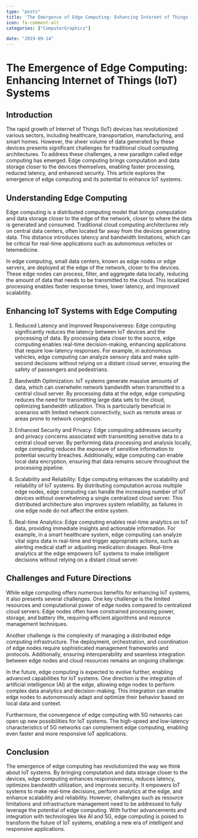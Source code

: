 ```yaml
---
type: "posts"
title: 'The Emergence of Edge Computing: Enhancing Internet of Things (IoT) Systems'
icon: fa-comment-alt
categories: ["ComputerGraphics"]

date: "2019-09-14"
---
```




# The Emergence of Edge Computing: Enhancing Internet of Things (IoT) Systems

## Introduction

The rapid growth of Internet of Things (IoT) devices has revolutionized various sectors, including healthcare, transportation, manufacturing, and smart homes. However, the sheer volume of data generated by these devices presents significant challenges for traditional cloud computing architectures. To address these challenges, a new paradigm called edge computing has emerged. Edge computing brings computation and data storage closer to the devices themselves, enabling faster processing, reduced latency, and enhanced security. This article explores the emergence of edge computing and its potential to enhance IoT systems.

## Understanding Edge Computing

Edge computing is a distributed computing model that brings computation and data storage closer to the edge of the network, closer to where the data is generated and consumed. Traditional cloud computing architectures rely on central data centers, often located far away from the devices generating data. This distance introduces latency and bandwidth limitations, which can be critical for real-time applications such as autonomous vehicles or telemedicine.

In edge computing, small data centers, known as edge nodes or edge servers, are deployed at the edge of the network, closer to the devices. These edge nodes can process, filter, and aggregate data locally, reducing the amount of data that needs to be transmitted to the cloud. This localized processing enables faster response times, lower latency, and improved scalability.

## Enhancing IoT Systems with Edge Computing

1. Reduced Latency and Improved Responsiveness: Edge computing significantly reduces the latency between IoT devices and the processing of data. By processing data closer to the source, edge computing enables real-time decision-making, enhancing applications that require low-latency responses. For example, in autonomous vehicles, edge computing can analyze sensory data and make split-second decisions without relying on a distant cloud server, ensuring the safety of passengers and pedestrians.

2. Bandwidth Optimization: IoT systems generate massive amounts of data, which can overwhelm network bandwidth when transmitted to a central cloud server. By processing data at the edge, edge computing reduces the need for transmitting large data sets to the cloud, optimizing bandwidth utilization. This is particularly beneficial in scenarios with limited network connectivity, such as remote areas or areas prone to network congestion.

3. Enhanced Security and Privacy: Edge computing addresses security and privacy concerns associated with transmitting sensitive data to a central cloud server. By performing data processing and analysis locally, edge computing reduces the exposure of sensitive information to potential security breaches. Additionally, edge computing can enable local data encryption, ensuring that data remains secure throughout the processing pipeline.

4. Scalability and Reliability: Edge computing enhances the scalability and reliability of IoT systems. By distributing computation across multiple edge nodes, edge computing can handle the increasing number of IoT devices without overwhelming a single centralized cloud server. This distributed architecture also improves system reliability, as failures in one edge node do not affect the entire system.

5. Real-time Analytics: Edge computing enables real-time analytics on IoT data, providing immediate insights and actionable information. For example, in a smart healthcare system, edge computing can analyze vital signs data in real-time and trigger appropriate actions, such as alerting medical staff or adjusting medication dosages. Real-time analytics at the edge empowers IoT systems to make intelligent decisions without relying on a distant cloud server.

## Challenges and Future Directions

While edge computing offers numerous benefits for enhancing IoT systems, it also presents several challenges. One key challenge is the limited resources and computational power of edge nodes compared to centralized cloud servers. Edge nodes often have constrained processing power, storage, and battery life, requiring efficient algorithms and resource management techniques.

Another challenge is the complexity of managing a distributed edge computing infrastructure. The deployment, orchestration, and coordination of edge nodes require sophisticated management frameworks and protocols. Additionally, ensuring interoperability and seamless integration between edge nodes and cloud resources remains an ongoing challenge.

In the future, edge computing is expected to evolve further, enabling advanced capabilities for IoT systems. One direction is the integration of artificial intelligence (AI) at the edge, allowing edge nodes to perform complex data analytics and decision-making. This integration can enable edge nodes to autonomously adapt and optimize their behavior based on local data and context.

Furthermore, the convergence of edge computing with 5G networks can open up new possibilities for IoT systems. The high-speed and low-latency characteristics of 5G networks can complement edge computing, enabling even faster and more responsive IoT applications.

## Conclusion

The emergence of edge computing has revolutionized the way we think about IoT systems. By bringing computation and data storage closer to the devices, edge computing enhances responsiveness, reduces latency, optimizes bandwidth utilization, and improves security. It empowers IoT systems to make real-time decisions, perform analytics at the edge, and enhance scalability and reliability. However, challenges such as resource limitations and infrastructure management need to be addressed to fully leverage the potential of edge computing. With further advancements and integration with technologies like AI and 5G, edge computing is poised to transform the future of IoT systems, enabling a new era of intelligent and responsive applications.